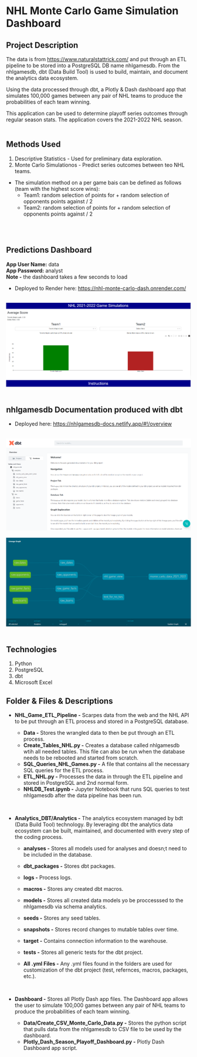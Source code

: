# NHL Monte Carlo Game Simulation Dashboard

## Project Description

The data is from https://www.naturalstattrick.com/ and put through an ETL pipeline to be stored into a PostgreSQL DB name nhlgamesdb. From the nhlgamesdb, dbt (Data Build Tool) is used to build, maintain, and document the analytics data ecosystem. 

Using the data processed through dbt, a Plotly & Dash dashboard app that simulates 100,000 games between any pair of NHL teams to produce the probabilities of each team winning. 

This application can be used to determine playoff series outcomes through regular season stats. The application covers the 2021-2022 NHL season.<br><br>

## Methods Used

1) Descriptive Statistics - Used for preliminary data exploration.
2) Monte Carlo Simulationos - Predict series outcomes between teo NHL teams.
  * The simulation method on a per game bais can be defined as follows (team with the highest score wins):
    * Team1: random selection of points for + random selection of opponents points against / 2
    * Team2: random selection of points for + random selection of opponents points against / 2


<br><br>

## Predictions Dashboard

<p><strong>App User Name:</strong> data<br> <strong>App Password:</strong> analyst <br><strong>Note -</strong> the dashboard takes a few seconds to load</p>

* Deployed to Render here: https://nhl-monte-carlo-dash.onrender.com/<br><br>

![](ReadMe_Images/Dash.png)<br><br>


## nhlgamesdb Documentation produced with dbt

* Deployed here: https://nhlgamesdb-docs.netlify.app/#!/overview<br><br>

![](ReadMe_Images/NHLGAMESDB_Docs.png)<br><br>
![](ReadMe_Images/NHLGAMESDB_Lineage_Docs.png)<br><br>

## Technologies 

1) Python 
2) PostgreSQL
3) dbt
5) Microsoft Excel

## Folder & Files & Descriptions

* **NHL_Game_ETL_Pipeline -**  Scarpes data from the web and the NHL API to be put through an ETL process and stored in a PostgreSQL database.
  
  * **Data -** Stores the wrangled data to then be put through an ETL process.
  * **Create_Tables_NHL.py -** Creates a database called nhlgamesdb wtih all needed tables. This file can also be run when the database needs to be rebooted and started from scratch.
  * **SQL_Queries_NHL_Games.py -** A file that contains all the necessary SQL queries for the ETL process.
  * **ETL_NHL.py -** Processes the data in through the ETL pipeline and stored in PostgreSQL and 2nd normal form.
  * **NHLDB_Test.ipynb -** Jupyter Notebook that runs SQL queries to test nhlgamesdb after the data pipeline has been run.

<br>

* **Analytics_DBT/Analytics -**  The analytics ecosystem managed by bdt (Data Build Tool) technology. By leveraging dbt the analytics data ecosystem can be built, maintained, and documented with every step of the coding process.
  
  * **analyses -** Stores all models used for analyses and doesn;t need to be included in the database.
  * **dbt_packages -** Stores dbt packages.
  * **logs -** Process logs.
  * **macros -** Stores any created dbt macros.
  * **models -** Stores all created data models yo be proccesssed to the nhlgamesdb via schema analytics.
  * **seeds -** Stores any seed tables.
  * **snapshots -** Stores record changes to mutable tables over time.
  * **target -** Contains connection information to the warehouse.
  * **tests -** Stores all generic tests for the dbt project.
  * **All .yml Files -** Any .yml files found in the folders are used for customization of the dbt project (test, refernces, macros, packages, etc.).

    <br>
  
* **Dashboard -**  Stores all Plotly Dash app files. The Dashboard app allows the user to simulate 100,000 games between any pair of NHL teams to produce the probabilities of each team winning.

  * **Data/Create_CSV_Monte_Carlo_Data.py -** Stores the python script that pulls data from the nhlgamesdb to CSV file to be used by the dashboard.
  * **Plotly_Dash_Season_Playoff_Dashboard.py -** Plotly Dash Dashboard app script.
